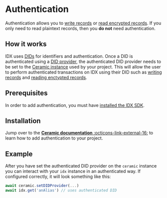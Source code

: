 # Authentication

Authentication allows you to [write records]() or [read encrypted records](). If you only need to read plaintext records, then you **do not** need authentication.

## **How it works**

IDX uses [DIDs]() for identifiers and authentication. Once a DID is authenticated using a [DID provider](), the authenticated DID provider needs to be set to the [Ceramic instance]() used by your project. This will allow the user to perform authenticated transactions on IDX using their DID such as [writing records]() and [reading enctypted records]().

## **Prerequisites**

In order to add authentication, you must have [installed the IDX SDK]().

## **Installation**

Jump over to the [**Ceramic documentation** :octicons-link-external-16:]() to learn how to add authentication to your project.

## **Example**

After you have set the authenticated DID provider on the `ceramic` instance you can interact with your `idx` instance in an authenticated way. If configured correctly, it will look something like this:

```js
await ceramic.setDIDProvider(...)
await idx.get('anAlias') // uses authenticated DID
```
